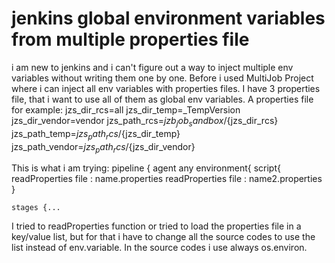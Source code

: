 
# jenkins global environment variables from multiple properties file

i am new to jenkins and i can't figure out a way to inject multiple env variables without writing them one by one.
Before i used MultiJob Project where i can inject all env variables with properties files.
I have 3 properties file, that i want to use all of them as global env variables.
A properties file for example:
jzs_dir_rcs=all
jzs_dir_temp=_TempVersion
jzs_dir_vendor=vendor
jzs_path_rcs=${jzb_job_sandbox}/${jzs_dir_rcs}
jzs_path_temp=${jzs_path_rcs}/${jzs_dir_temp}
jzs_path_vendor=${jzs_path_rcs}/${jzs_dir_vendor}

This is what i am trying:
pipeline {
    agent any
    environment{
        script{
            readProperties file : name.properties
            readProperties file : name2.properties
    }        

    stages {...

I tried to readProperties function or tried to load the properties file in a key/value list, but for that i have to change all the source codes to use the list instead of env.variable.
In the source codes i use always os.environ.

        